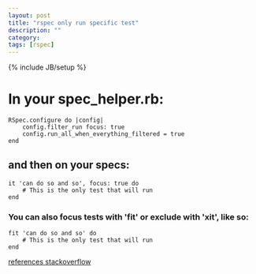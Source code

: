 ```yaml
---
layout: post
title: "rspec only run specific test"
description: ""
category:
tags: [rspec]
---
```

{% include JB/setup %}

# In your spec_helper.rb:

```
RSpec.configure do |config|
    config.filter_run focus: true
    config.run_all_when_everything_filtered = true
end
```

## and then on your specs:

```
it 'can do so and so', focus: true do
    # This is the only test that will run
end
```

### You can also focus tests with 'fit' or exclude with 'xit', like so:

```
fit 'can do so and so' do
    # This is the only test that will run
end
```

[references stackoverflow](http://stackoverflow.com/questions/5069677/how-do-i-run-only-specific-tests-in-rspec)
